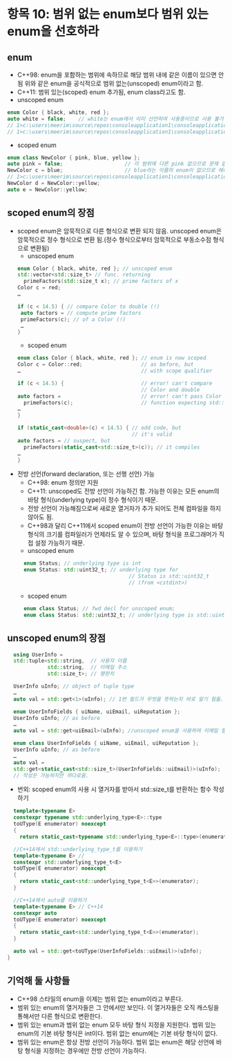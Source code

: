 # 항목 10: 범위 없는 enum보다 범위 있는 enum을 선호하라

## enum
* C++98: enum을 포함하는 범위에 속하므로 해당 범위 내에 같은 이름이 있으면 안됨
위와 같은 enum을 공식적으로 범위 없는(unscoped) enum이라고 함.
* C++11: 범위 있는(scoped) enum 추가됨, enum class라고도 함.
* unscoped enum
```cpp
enum Color { black, white, red }; 
auto white = false;    // white는 enum에서 이미 선언하여 사용중이므로 사용 불가
// 1>c:\users\meerim\source\repos\consoleapplication1\consoleapplication1\extern.cpp(11): error C2365: 'test::white': 재정의: 이전 정의는 '열거자'입니다.
// 1>c:\users\meerim\source\repos\consoleapplication1\consoleapplication1\extern.cpp(10): note: 'test::white' 선언을 참조하십시오.
```
* scoped enum
```cpp
enum class NewColor { pink, blue, yellow }; 
auto pink = false;                    // 이 범위에 다른 pink 없으므로 문제 없음
NewColor c = blue;                    // blue라는 이름의 enum이 없으므로 에러
// 1>c:\users\meerim\source\repos\consoleapplication1\consoleapplication1\extern.cpp(15): error C2065: 'blue': 선언되지 않은 식별자입니다.
NewColor d = NewColor::yellow;
auto e = NewColor::yellow;
```

## scoped enum의 장점
* scoped enum은 암묵적으로 다른 형식으로 변환 되지 않음. unscoped enum은 암묵적으로 정수 형식으로 변환 됨.(정수 형식으로부터 암묵적으로 부동소수점 형식으로 변환됨) 
    * unscoped enum
    ```cpp
    enum Color { black, white, red }; // unscoped enum
    std::vector<std::size_t> // func. returning
      primeFactors(std::size_t x); // prime factors of x
    Color c = red;
    …

    if (c < 14.5) { // compare Color to double (!)
     auto factors = // compute prime factors
     primeFactors(c); // of a Color (!)
     …
    }
    ``` 
    * scoped enum
    ```cpp
    enum class Color { black, white, red }; // enum is now scoped
    Color c = Color::red;                   // as before, but
    …                                       // with scope qualifier

    if (c < 14.5) {                         // error! can't compare
                                            // Color and double
    auto factors =                          // error! can't pass Color to
      primeFactors(c);                      // function expecting std::size_t
    …
    }

    if (static_cast<double>(c) < 14.5) { // odd code, but
                                         // it's valid
    auto factors = // suspect, but
      primeFactors(static_cast<std::size_t>(c)); // it compiles
    …
    }
    ```
* 전방 선언(forward declaration, 또는 선행 선언) 가능
    * C++98: enum 정의만 지원
    * C++11: unscoped도 전방 선언이 가능하긴 함. 가능한 이유는 모든 enum의 바탕 형식(underlying type)이 정수 형식이기 때문.
    * 전방 선언이 가능해짐으로써 새로운 열거자가 추가 되어도 전체 컴파일을 하지 않아도 됨.
    * C++98과 달리 C++11에서 scoped enum이 전방 선언이 가능한 이유는 바탕 형식의 크기를 컴파일러가 언제라도 알 수 있으며, 바탕 형식을 프로그래머가 직접 설정 가능하기 때문.
    * unscoped enum
    ```cpp
      enum Status; // underlying type is int
      enum Status: std::uint32_t; // underlying type for
                                        // Status is std::uint32_t
                                        // (from <cstdint>)
    ```
    * scoped enum
    ```cpp
      enum class Status; // fwd decl for unscoped enum;
      enum class Status: std::uint32_t; // underlying type is std::uint8_t
    ```

## unscoped enum의 장점
```cpp
  using UserInfo =
  std::tuple<std::string,  // 사용자 이름
             std::string,  // 이메일 주소
             std::size_t>; // 평판치

  UserInfo uInfo; // object of tuple type
  …
  auto val = std::get<1>(uInfo); // 1번 필드가 무엇을 뜻하는지 바로 알기 힘듦.

  enum UserInfoFields { uiName, uiEmail, uiReputation };
  UserInfo uInfo; // as before
  …
  auto val = std::get<uiEmail>(uInfo); //unscoped enum을 사용하여 이메일 필드라는 것을 바로 알 수 있음.

  enum class UserInfoFields { uiName, uiEmail, uiReputation };
  UserInfo uInfo; // as before
  …
  auto val =
  std::get<static_cast<std::size_t>(UserInfoFields::uiEmail)>(uInfo);
  // 작성은 가능하지만 까다로움.
```
* 번외: scoped enum의 사용 시 열거자를 받아서 std::size_t를 반환하는 함수 작성하기
```cpp
  template<typename E>
  constexpr typename std::underlying_type<E>::type
  toUType(E enumerator) noexcept
  {
    return static_cast<typename std::underlying_type<E>::type>(enumerator);

  //C++14에서 std::underlying_type_t를 이용하기
  template<typename E> // 
  constexpr std::underlying_type_t<E>
  toUType(E enumerator) noexcept
  {
    return static_cast<std::underlying_type_t<E>>(enumerator);
  }

  //C++14에서 auto를 이용하기
  template<typename E> // C++14
  constexpr auto
  toUType(E enumerator) noexcept
  {
    return static_cast<std::underlying_type_t<E>>(enumerator);
  }

  auto val = std::get<toUType(UserInfoFields::uiEmail)>(uInfo);
}
```


## 기억해 둘 사항들
* C++98 스타일의 enum을 이제는 범위 없는 enum이라고 부른다.
* 범위 있는 enum의 열거자들은 그 안에서만 보인다. 이 열거자들은 오직 캐스팅을 통해서만 다른 형식으로 변환한다.
* 범위 있는 enum과 범위 없는 enum 모두 바탕 형식 지정을 지원한다. 범위 있는 enum의 기본 바탕 형식은 int이다. 범위 없는 enum에는 기본 바탕 형식이 없다.
* 범위 있는 enum은 항상 전방 선언이 가능하다. 범위 없는 enum은 해당 선언에 바탕 형식을 지정하는 경우에만 전방 선언이 가능하다.







